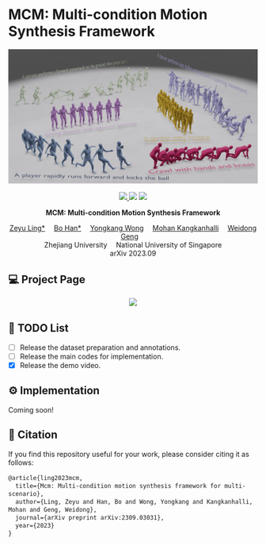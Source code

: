 # **MCM: Multi-condition Motion Synthesis Framework**
![](./assets/figure_main_vis.png)

<p align="center">
  <a href='https://arxiv.org/pdf/2309.03031.pdf'>
    <img src='https://img.shields.io/badge/Paper-PDF-yellow?style=flat&logo=arXiv&logoColor=yellow'>
  </a>
  <a href='https://fluide1022.github.io/MCM/'>
  <img src='https://img.shields.io/badge/Project-Page-orange?style=flat&logo=Google%20chrome&logoColor=orange'></a>
  <!-- <a href='https://youtu.be/0a0ZYJgzdWE'>
  <img src='https://img.shields.io/badge/YouTube-Video-EA3323?style=flat&logo=youtube&logoColor=EA3323'></a> -->
  <a href='https://github.com/fluide1022/MCM'>
    <img src='https://img.shields.io/badge/GitHub-Code-black?style=flat&logo=github&logoColor=white'></a>
</p>

<p align="center">
<!-- <h1 align="center">InterDiff: Generating 3D Human-Object Interactions with Physics-Informed Diffusion</h1> -->
<strong>MCM: Multi-condition Motion Synthesis Framework</strong></h1>
   <p align="center">
    <a href='' target='_blank'>Zeyu Ling*</a>&emsp;
    <a href='' target='_blank'>Bo Han*</a>&emsp;
    <a href='https://scholar.google.com/citations?user=Xa0mxggAAAAJ&hl=zh-CN' target='_blank'>Yongkang Wong</a>&emsp;
    <a href='https://www.comp.nus.edu.sg/~mohan/' target='_blank'>Mohan Kangkanhalli</a>&emsp;
    <a href='https://person.zju.edu.cn/0095152/' target='_blank'>Weidong Geng</a>&emsp;
    <br>
    Zhejiang University&emsp;
    National University of Singapore
    <br>
    arXiv 2023.09
  </p>
</p>



## 💻 Project Page

<p align="center">
  <a href='https://fluide1022.github.io/MCM/'>
  <img src='https://img.shields.io/badge/Project-Page-orange?style=flat&logo=Google%20chrome&logoColor=orange'>		</a>
</p>


## 📜 TODO List

- [ ] Release the dataset preparation and annotations.
- [ ] Release the main codes for implementation.
- [x] Release the demo video.

## ⚙️ Implementation

Coming soon!

## 🤝 Citation

If you find this repository useful for your work, please consider citing it as follows:

```
@article{ling2023mcm,
  title={Mcm: Multi-condition motion synthesis framework for multi-scenario},
  author={Ling, Zeyu and Han, Bo and Wong, Yongkang and Kangkanhalli, Mohan and Geng, Weidong},
  journal={arXiv preprint arXiv:2309.03031},
  year={2023}
}
```
